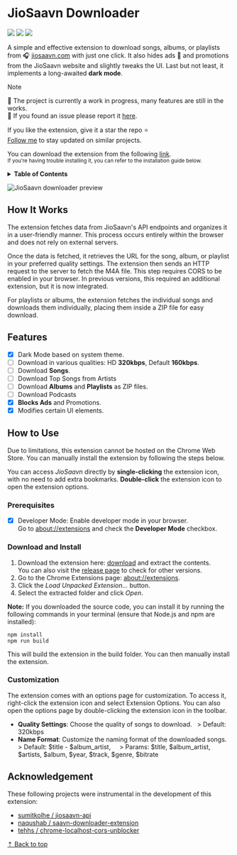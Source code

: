 # JioSaavn Downloader

[![](https://img.shields.io/github/stars/oviirup/jiosaavn-downloader)](#)
[![](https://img.shields.io/github/v/release/oviirup/jiosaavn-downloader?include_prereleases&label=version)](#)
[![](https://img.shields.io/github/downloads/oviirup/jiosaavn-downloader/total)][release]

A simple and effective extension to download songs, albums, or playlists from 🎧 [jiosaavn.com](https://jioSaavn.com) with just one click. It also hides ads 🚫 and promotions from the JioSaavn website and slightly tweaks the UI. Last but not least, it implements a long-awaited **dark mode**.

> [!NOTE]
> 🚧 The project is currently a work in progress, many features are still in the works.  
> 🐛 If you found an issue please report it [here](https://github.com/oviirup/jiosaavn-downloader/issues).

If you like the extension, give it a star the repo ⭐  
[Follow me][profile] to stay updated on similar projects.

You can download the extension from the following [link][download].  
<small>If you’re having trouble installing it, you can refer to the installation guide below.</small>

<details>
 <summary><b>Table of Contents</b></summary>

- [How It Works](#how-it-works)
- [Features](#features)
- [How to Use](#how-to-use)
  - [Prerequisites](#prerequisites)
  - [Download and Install](#download-and-install)
  - [Customization](#customization)
- [Acknowledgement](#acknowledgement)

</details>

![JioSaavn downloader preview](./assets/preview.png)

## How It Works

The extension fetches data from JioSaavn's API endpoints and organizes it in a user-friendly manner. This process occurs entirely within the browser and does not rely on external servers.

Once the data is fetched, it retrieves the URL for the song, album, or playlist in your preferred quality settings. The extension then sends an HTTP request to the server to fetch the M4A file. This step requires CORS to be enabled in your browser. In previous versions, this required an additional extension, but it is now integrated.

For playlists or albums, the extension fetches the individual songs and downloads them individually, placing them inside a ZIP file for easy download.

## Features

- [x] Dark Mode based on system theme.
- [ ] Download in various qualities: HD **320kbps**, Default **160kbps**.
- [ ] Download **Songs**.
- [ ] Download Top Songs from Artists
- [ ] Download **Albums** and **Playlists** as ZIP files.
- [ ] Download Podcasts
- [x] **Blocks Ads** and Promotions.
- [x] Modifies certain UI elements.

## How to Use

Due to limitations, this extension cannot be hosted on the Chrome Web Store. You can manually install the extension by following the steps below.

You can access _JioSaavn_ directly by **single-clicking** the extension icon, with no need to add extra bookmarks. **Double-click** the extension icon to open the extension options.

### Prerequisites

- [x] Developer Mode: Enable developer mode in your browser.  
       Go to <about://extensions> and check the **Developer Mode** checkbox.

### Download and Install

1. Download the extension here: [download][download] and extract the contents.  
   You can also visit the [release page][release] to check for other versions.
2. Go to the Chrome Extensions page: <about://extensions>.
3. Click the _Load Unpacked Extension..._ button.
4. Select the extracted folder and click _Open_.

**Note:** If you downloaded the source code, you can install it by running the following commands in your terminal (ensure that Node.js and npm are installed):

```shell
npm install
npm run build
```

This will build the extension in the build folder. You can then manually install the extension.

### Customization

The extension comes with an options page for customization. To access it, right-click the extension icon and select Extension Options. You can also open the options page by double-clicking the extension icon in the toolbar.

- **Quality Settings**: Choose the quality of songs to download.
    > Default: 320kbps
- **Name Format**: Customize the naming format of the downloaded songs.
    > Default: $title - $album_artist,  
    > Params: $title, $album_artist, $artists, $album, $year, $track, $genre, $bitrate

## Acknowledgement

These following projects were instrumental in the development of this extension:

- [sumitkolhe / jiosaavn-api](https://github.com/sumitkolhe/jiosaavn-api)
- [naqushab / saavn-downloader-extension](https://github.com/naqushab/saavn-downloader-extension)
- [tehhs / chrome-localhost-cors-unblocker](https://github.com/Tehhs/chrome-localhost-cors-unblocker)

[&#x21e1; Back to top](#)

<!-- links -->

[release]: https://github.com/oviirup/jiosaavn-downloader/releases ' '
[download]: https://github.com/oviirup/jiosaavn-downloader/releases/latest 'Download'
[profile]: https://github.com/oviirup
